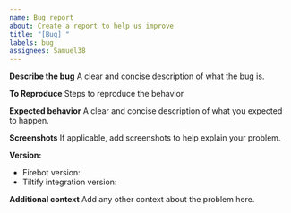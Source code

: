 ```yaml
---
name: Bug report
about: Create a report to help us improve
title: "[Bug] "
labels: bug
assignees: Samuel38
---
```


**Describe the bug**
A clear and concise description of what the bug is.

**To Reproduce**
Steps to reproduce the behavior

**Expected behavior**
A clear and concise description of what you expected to happen.

**Screenshots**
If applicable, add screenshots to help explain your problem.

**Version:**

- Firebot version:
- Tiltify integration version:

**Additional context**
Add any other context about the problem here.
